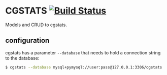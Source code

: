 # CGSTATS [![Build Status][travis-img]][travis-url]

Models and CRUD to cgstats.

## configuration

cgstats has a parameter `--database` that needs to hold a connection string to the database:

```bash
$ cgstats --database mysql+pymysql://user:pass@127.0.0.1:3306/cgstats
```

[travis-img]: https://travis-ci.org/Clinical-Genomics/cgstats.svg?branch=master
[travis-url]: https://travis-ci.org/Clinical-Genomics/cgstats
